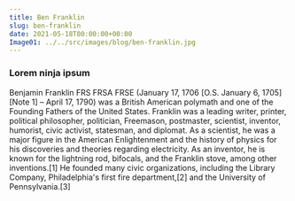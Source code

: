 ```yaml
---
title: Ben Franklin
slug: ben-franklin
date: 2021-05-18T00:00:00+00:00
Image01: ../../src/images/blog/ben-franklin.jpg
---
```


### Lorem ninja ipsum 
Benjamin Franklin FRS FRSA FRSE (January 17, 1706 [O.S. January 6, 1705][Note 1] – April 17, 1790) was a British American polymath and one of the Founding Fathers of the United States. Franklin was a leading writer, printer, political philosopher, politician, Freemason, postmaster, scientist, inventor, humorist, civic activist, statesman, and diplomat. As a scientist, he was a major figure in the American Enlightenment and the history of physics for his discoveries and theories regarding electricity. As an inventor, he is known for the lightning rod, bifocals, and the Franklin stove, among other inventions.[1] He founded many civic organizations, including the Library Company, Philadelphia's first fire department,[2] and the University of Pennsylvania.[3]
